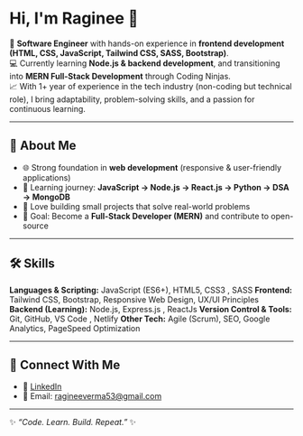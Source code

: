 # Hi, I'm Raginee 👋  

🌟 **Software Engineer** with hands-on experience in **frontend development (HTML, CSS, JavaScript, Tailwind CSS, SASS, Bootstrap)**.  
💻 Currently learning **Node.js & backend development**, and transitioning into **MERN Full-Stack Development** through Coding Ninjas.  
📈 With 1+ year of experience in the tech industry (non-coding but technical role), I bring adaptability, problem-solving skills, and a passion for continuous learning.  

---

## 🚀 About Me  
- 🌐 Strong foundation in **web development** (responsive & user-friendly applications)  
- 📖 Learning journey: **JavaScript → Node.js → React.js → Python -> DSA -> MongoDB**  
- 🔨 Love building small projects that solve real-world problems  
- 🎯 Goal: Become a **Full-Stack Developer (MERN)** and contribute to open-source  

---

## 🛠️ Skills  
**Languages & Scripting:** JavaScript (ES6+), HTML5, CSS3 , SASS
**Frontend:**  Tailwind CSS, Bootstrap, Responsive Web Design, UX/UI Principles  
**Backend (Learning):** Node.js, Express.js  , ReactJs
**Version Control & Tools:** Git, GitHub, VS Code , Netlify 
**Other Tech:** Agile (Scrum), SEO, Google Analytics, PageSpeed Optimization  

---

## 🤝 Connect With Me  
- 🔗 [LinkedIn](https://www.linkedin.com/in/raginee-verma-b6026b157/)  
- 📧 Email: ragineeverma53@gmail.com  

---
✨ *“Code. Learn. Build. Repeat.”* ✨
